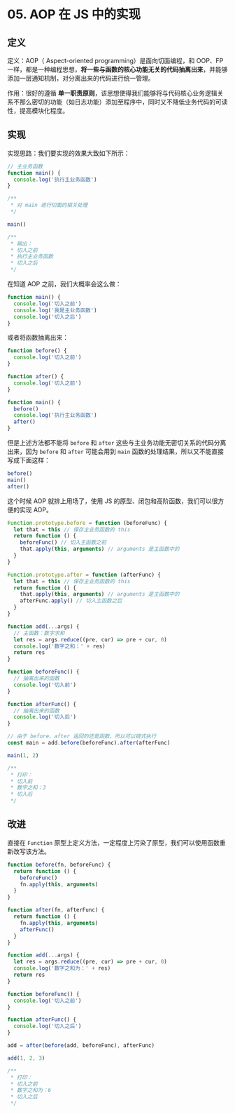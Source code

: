 # 05. AOP 在 JS 中的实现

## 定义

定义：AOP（ Aspect-oriented programming）是面向切面编程，和 OOP、FP一样，都是一种编程思想，**将一些与函数的核心功能无关的代码抽离出来**，并能够添加一层通知机制，对分离出来的代码进行统一管理。

作用：很好的遵循 **单一职责原则**，该思想使得我们能够将与代码核心业务逻辑关系不那么密切的功能（如日志功能）添加至程序中，同时又不降低业务代码的可读性，提高模块化程度。

## 实现

实现思路：我们要实现的效果大致如下所示：
```js
// 主业务函数
function main() {
  console.log('执行主业务函数')
}

/** 
 * 对 main 进行切面的相关处理
 */

main()

/**
 * 输出：
 * 切入之前
 * 执行主业务函数
 * 切入之后
 */
```

在知道 AOP 之前，我们大概率会这么做：
```js
function main() {
  console.log('切入之前')
  console.log('我是主业务函数')
  console.log('切入之后')
}
```

或者将函数抽离出来：
```js
function before() {
  console.log('切入之前')
}

function after() {
  console.log('切入之前')
}

function main() {
  before()
  console.log('执行主业务函数')
  after()
}
```

但是上述方法都不能将 `before` 和 `after` 这些与主业务功能无密切关系的代码分离出来，因为 `before` 和 `after` 可能会用到 `main` 函数的处理结果，所以又不能直接写成下面这样：
```js
before()
main()
after()
```

这个时候 AOP 就排上用场了，使用 JS 的原型、闭包和高阶函数，我们可以很方便的实现 AOP。
```js
Function.prototype.before = function (beforeFunc) {
  let that = this // 保存主业务函数的 this
  return function () {
    beforeFunc() // 切入主函数之前
    that.apply(this, arguments) // arguments 是主函数中的
  }
}

Function.prototype.after = function (afterFunc) {
  let that = this // 保存主业务函数的 this
  return function () {
    that.apply(this, arguments) // arguments 是主函数中的
    afterFunc.apply() // 切入主函数之后
  }
}

function add(...args) {
  // 主函数：数字求和
  let res = args.reduce((pre, cur) => pre + cur, 0)
  console.log('数字之和：' + res)
  return res
}

function beforeFunc() {
  // 抽离出来的函数
  console.log('切入前')
}

function afterFunc() {
  // 抽离出来的函数
  console.log('切入后')
}

// 由于 before、after 返回的还是函数，所以可以链式执行
const main = add.before(beforeFunc).after(afterFunc)

main(1, 2)

/**
 * 打印：
 * 切入前
 * 数字之和：3
 * 切入后
 */
```

## 改进

直接在 `Function` 原型上定义方法，一定程度上污染了原型，我们可以使用函数重新改写该方法。
```js
function before(fn, beforeFunc) {
  return function () {
    beforeFunc()
    fn.apply(this, arguments)
  }
}

function after(fn, afterFunc) {
  return function () {
    fn.apply(this, arguments)
    afterFunc()
  }
}

function add(...args) {
  let res = args.reduce((pre, cur) => pre + cur, 0)
  console.log('数字之和为：' + res)
  return res
}

function beforeFunc() {
  console.log('切入之前')
}

function afterFunc() {
  console.log('切入之后')
}

add = after(before(add, beforeFunc), afterFunc)

add(1, 2, 3)

/**
 * 打印：
 * 切入之前
 * 数字之和为：6
 * 切入之后
 */
```